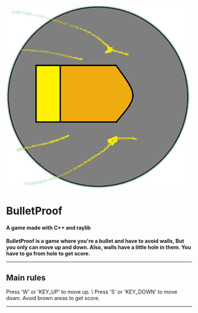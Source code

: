 
<img src="PlayerTransparent.png" align="center" alt="Alt text" title="Logo" width=500 height=500>
<h1>BulletProof</h1>
<h4>A game made with C++ and raylib</h4>
<h4>
BulletProof is a game where you're a bullet and have to avoid walls,       
But you only can move up and down. Also, walls have a little hole in them.     
You have to go from hole to get score.
<hr>
<h2>Main rules</h2>
Press 'W' or 'KEY_UP' to move up.         \
Press 'S' or 'KEY_DOWN' to move down.      
Avoid brown areas to get score.                                              
<br>
</h4>
<hr>



